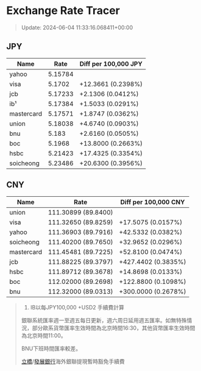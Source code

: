 # Exchange Rate Tracer

> Update: 2024-06-04 11:33:16.068411+00:00

## JPY

| Name       |    Rate | Diff per 100,000 JPY   |
|------------|---------|------------------------|
| yahoo      | 5.15784 |                        |
| visa       | 5.1702  | +12.3661 (0.2398%)     |
| jcb        | 5.17233 | +2.1306 (0.0412%)      |
| ib¹        | 5.17384 | +1.5033 (0.0291%)      |
| mastercard | 5.17571 | +1.8747 (0.0362%)      |
| union      | 5.18038 | +4.6740 (0.0903%)      |
| bnu        | 5.183   | +2.6160 (0.0505%)      |
| boc        | 5.1968  | +13.8000 (0.2663%)     |
| hsbc       | 5.21423 | +17.4325 (0.3354%)     |
| soicheong  | 5.23486 | +20.6300 (0.3956%)     |

## CNY

| Name       | Rate                | Diff per 100,000 CNY   |
|------------|---------------------|------------------------|
| union      | 111.30899	(89.8400) |                        |
| visa       | 111.32650	(89.8259) | +17.5075 (0.0157%)     |
| yahoo      | 111.36903	(89.7916) | +42.5332 (0.0382%)     |
| soicheong  | 111.40200	(89.7650) | +32.9652 (0.0296%)     |
| mastercard | 111.45481	(89.7225) | +52.8100 (0.0474%)     |
| jcb        | 111.88225	(89.3797) | +427.4402 (0.3835%)    |
| hsbc       | 111.89712	(89.3678) | +14.8698 (0.0133%)     |
| boc        | 112.02000	(89.2698) | +122.8800 (0.1098%)    |
| bnu        | 112.32000	(89.0313) | +300.0000 (0.2678%)    |


> 1. IB以每JPY100,000 +USD2 手續費計算
>
> 銀聯系統匯率週一至週五每日更新，週六周日延用週五匯率。如無特殊情況，部分歐系貨幣匯率生效時間為北京時間16:30，其他貨幣匯率生效時間為北京時間11:00。
>
> BNU下班時間匯率較差。
>
> [立橋](https://www.wlbank.com.mo/uploads/ueditor/file/20181211/1544536513900230.pdf)/[發展銀行](https://www.mdb.com.mo/Service_Charges_20230728.pdf)海外銀聯提現暫時豁免手續費

